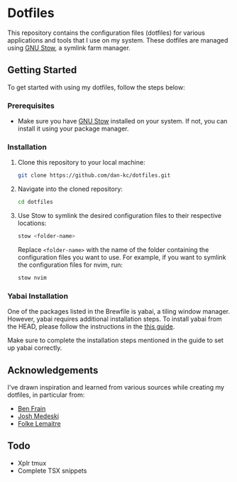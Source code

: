 # Dotfiles

This repository contains the configuration files (dotfiles) for various applications and tools that I use on my system. These dotfiles are managed using [GNU Stow](https://www.gnu.org/software/stow/), a symlink farm manager.

## Getting Started

To get started with using my dotfiles, follow the steps below:

### Prerequisites

- Make sure you have [GNU Stow](https://www.gnu.org/software/stow/) installed on your system. If not, you can install it using your package manager.

### Installation

1. Clone this repository to your local machine:

   ```bash
   git clone https://github.com/dan-kc/dotfiles.git
   ```

2. Navigate into the cloned repository:

   ```bash
   cd dotfiles
   ```

3. Use Stow to symlink the desired configuration files to their respective locations:

   ```bash
   stow <folder-name>
   ```

   Replace `<folder-name>` with the name of the folder containing the configuration files you want to use. For example, if you want to symlink the configuration files for nvim, run:

   ```bash
   stow nvim
   ```

### Yabai Installation

One of the packages listed in the Brewfile is yabai, a tiling window manager. However, yabai requires additional installation steps. To install yabai from the HEAD, please follow the instructions in the [this guide](<https://github.com/koekeishiya/yabai/wiki/Installing-yabai-(from-HEAD)>).

Make sure to complete the installation steps mentioned in the guide to set up yabai correctly.

## Acknowledgements

I've drawn inspiration and learned from various sources while creating my dotfiles, in particular from:

- [Ben Frain](https://github.com/benfrain)
- [Josh Medeski](https://github.com/joshmedeski)
- [Folke Lemaitre](https://github.com/folke)

## Todo

- Xplr tmux
- Complete TSX snippets
